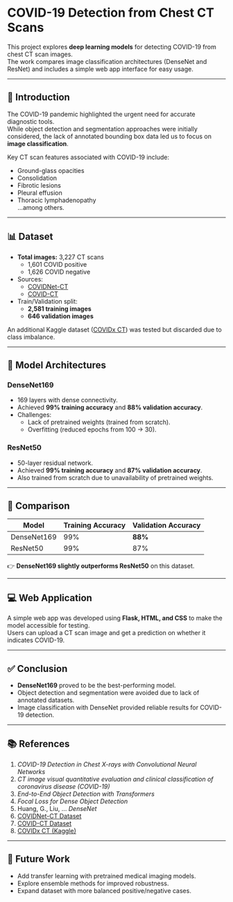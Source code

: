 # COVID-19 Detection from Chest CT Scans

This project explores **deep learning models** for detecting COVID-19 from chest CT scan images.  
The work compares image classification architectures (DenseNet and ResNet) and includes a simple web app interface for easy usage.

---

## 📌 Introduction
The COVID-19 pandemic highlighted the urgent need for accurate diagnostic tools.  
While object detection and segmentation approaches were initially considered, the lack of annotated bounding box data led us to focus on **image classification**.

Key CT scan features associated with COVID-19 include:
- Ground-glass opacities
- Consolidation
- Fibrotic lesions
- Pleural effusion
- Thoracic lymphadenopathy  
...among others.

---

## 📊 Dataset
- **Total images:** 3,227 CT scans  
  - 1,601 COVID positive  
  - 1,626 COVID negative  
- Sources:  
  - [COVIDNet-CT](https://github.com/haydengunraj/COVIDNet-CT)  
  - [COVID-CT](https://github.com/UCSD-AI4H/COVID-CT)  
- Train/Validation split:  
  - **2,581 training images**  
  - **646 validation images**  

An additional Kaggle dataset ([COVIDx CT](https://www.kaggle.com/datasets/hgunraj/covidxct)) was tested but discarded due to class imbalance.

---

## 🧠 Model Architectures

### DenseNet169
- 169 layers with dense connectivity.
- Achieved **99% training accuracy** and **88% validation accuracy**.
- Challenges:
  - Lack of pretrained weights (trained from scratch).
  - Overfitting (reduced epochs from 100 → 30).

### ResNet50
- 50-layer residual network.
- Achieved **99% training accuracy** and **87% validation accuracy**.
- Also trained from scratch due to unavailability of pretrained weights.

---

## 🔬 Comparison
| Model      | Training Accuracy | Validation Accuracy |
|------------|-------------------|---------------------|
| DenseNet169| 99%               | **88%**             |
| ResNet50   | 99%               | 87%                 |

👉 **DenseNet169 slightly outperforms ResNet50** on this dataset.

---

## 💻 Web Application
A simple web app was developed using **Flask, HTML, and CSS** to make the model accessible for testing.  
Users can upload a CT scan image and get a prediction on whether it indicates COVID-19.

---

## ✅ Conclusion
- **DenseNet169** proved to be the best-performing model.  
- Object detection and segmentation were avoided due to lack of annotated datasets.  
- Image classification with DenseNet provided reliable results for COVID-19 detection.

---

## 📚 References
1. *COVID-19 Detection in Chest X-rays with Convolutional Neural Networks*  
2. *CT image visual quantitative evaluation and clinical classification of coronavirus disease (COVID-19)*  
3. *End-to-End Object Detection with Transformers*  
4. *Focal Loss for Dense Object Detection*  
5. Huang, G., Liu, … *DenseNet*  
6. [COVIDNet-CT Dataset](https://github.com/haydengunraj/COVIDNet-CT)  
7. [COVID-CT Dataset](https://github.com/UCSD-AI4H/COVID-CT)  
8. [COVIDx CT (Kaggle)](https://www.kaggle.com/datasets/hgunraj/covidxct)  

---

## 🚀 Future Work
- Add transfer learning with pretrained medical imaging models.  
- Explore ensemble methods for improved robustness.  
- Expand dataset with more balanced positive/negative cases.  
